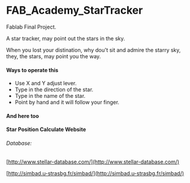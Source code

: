 # FAB_Academy_StarTracker

 Fablab Final Project.

A star tracker, may point out the stars in the sky.

When you lost your distination, why dou't sit and admire the starry sky, they, the stars, may point you the way.

#### Ways to operate this

* Use X and Y adjust lever.
* Type in the direction of the star.
* Type in the name of the star.
* Point by hand and it will follow your finger.

#### And here too

#### Star Position Calculate Website

###### Database:

[http://www.stellar-database.com/](http://www.stellar-database.com/)

[http://simbad.u-strasbg.fr/simbad/](http://simbad.u-strasbg.fr/simbad/)
